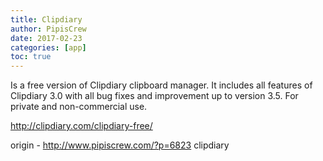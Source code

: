 ```yaml
---
title: Clipdiary
author: PipisCrew
date: 2017-02-23
categories: [app]
toc: true
---
```


Is a free version of Clipdiary clipboard manager. It includes all features of Clipdiary 3.0 with all bug fixes and improvement up to version 3.5. For private and non-commercial use.

http://clipdiary.com/clipdiary-free/

origin - http://www.pipiscrew.com/?p=6823 clipdiary